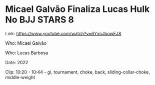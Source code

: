 # Micael Galvão Finaliza Lucas Hulk No BJJ STARS 8

Link: https://www.youtube.com/watch?v=6YxnJbowEJ8

Who: Micael Galvão

Who: Lucas Barbosa

Date: 2022

Clip: 10:20 - 10:44 - gi, tournament, choke, back, sliding-collar-choke, middle-weight
